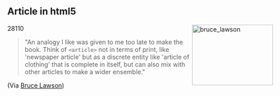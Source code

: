 <article><h2>Article in html5</h2><time><span class="day">2</span><span class="month">8</span><span class="year">110</span></time><img src="http://wnas.nl/user/files/qa__bruce_lawson_20100928084859.jpg" alt="bruce_lawson" title="qa__bruce_lawson.jpg" border="0" width="184" height="138" style="float:right;margin-right:-100px;" /><blockquote><p>"An analogy I like was given to me too late to make the book. Think of <code>&#60;article&#62;</code> not in terms of print, like 'newspaper article' but as a discrete entity like 'article of clothing' that is complete in itself, but can also mix with other articles to make a wider ensemble."</p></blockquote><p>(Via <a href="http://www.peachpit.com/articles/article.aspx?p=1629150">Bruce Lawson</a>)</p></article>